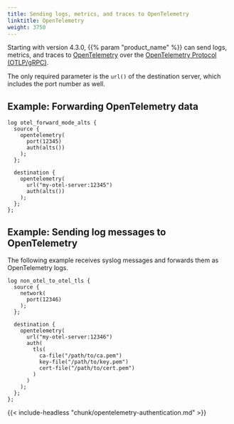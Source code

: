 ```yaml
---
title: Sending logs, metrics, and traces to OpenTelemetry
linktitle: OpenTelemetry
weight: 3750
---
```

<!-- This file is under the copyright of Axoflow, and licensed under Apache License 2.0, except for using the Axoflow and AxoSyslog trademarks. -->

Starting with version 4.3.0, {{% param "product_name" %}} can send logs, metrics, and traces to [OpenTelemetry](https://opentelemetry.io/) over the [OpenTelemetry Protocol (OTLP/gRPC)](https://opentelemetry.io/docs/specs/otlp/).

The only required parameter is the `url()` of the destination server, which includes the port number as well.

## Example: Forwarding OpenTelemetry data

```shell
log otel_forward_mode_alts {
  source {
    opentelemetry(
      port(12345)
      auth(alts())
    );
  };

  destination {
    opentelemetry(
      url("my-otel-server:12345")
      auth(alts())
    );
  };
};
```

## Example: Sending log messages to OpenTelemetry

The following example receives syslog messages and forwards them as OpenTelemetry logs.

```shell
log non_otel_to_otel_tls {
  source {
    network(
      port(12346)
    );
  };

  destination {
    opentelemetry(
      url("my-otel-server:12346")
      auth(
        tls(
          ca-file("/path/to/ca.pem")
          key-file("/path/to/key.pem")
          cert-file("/path/to/cert.pem")
        )
      )
    );
  };
};
```

{{< include-headless "chunk/opentelemetry-authentication.md" >}}

<!-- FIXME xinclude other common options
 threaded_dest_driver_general_option
  | threaded_dest_driver_batch_option
  | threaded_dest_driver_workers_option -->